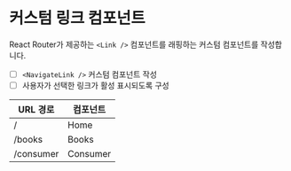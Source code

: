 # 커스텀 링크 컴포넌트

React Router가 제공하는 `<Link />` 컴포넌트를 래핑하는 커스텀 컴포넌트를 작성합니다.

- [ ] `<NavigateLink />` 커스텀 컴포넌트 작성
- [ ] 사용자가 선택한 링크가 활성 표시되도록 구성

| URL 경로  | 컴포넌트 |
| --------- | -------- |
| /         | Home     |
| /books    | Books    |
| /consumer | Consumer |
